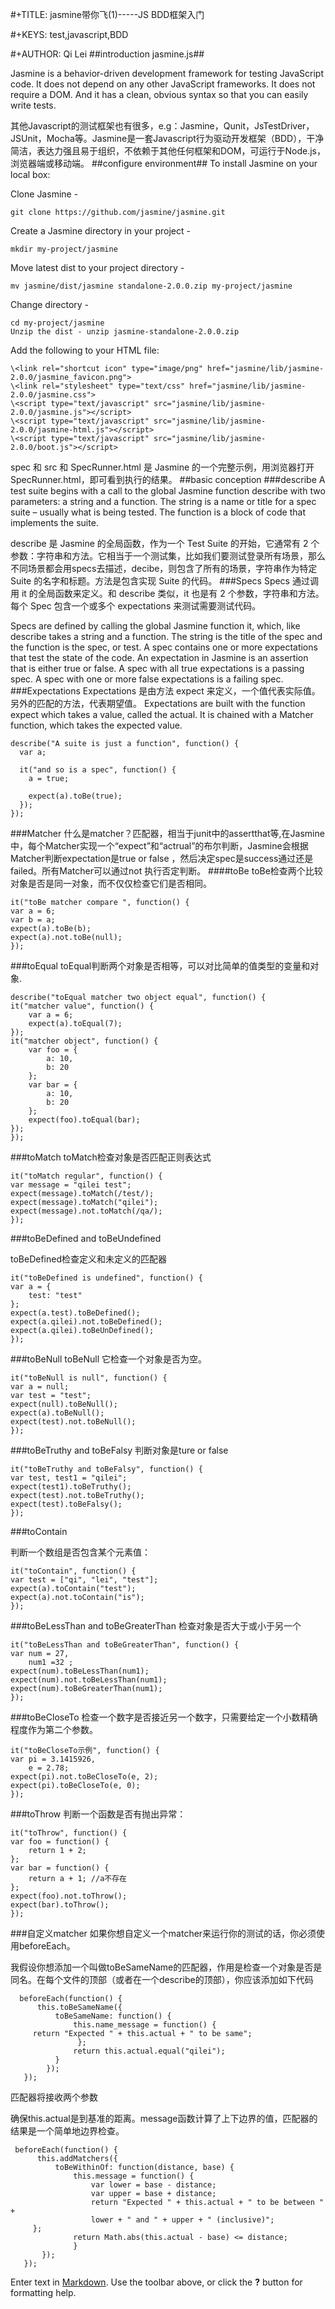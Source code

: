 
 #+TITLE: jasmine带你飞(1)-----JS BDD框架入门

 #+KEYS: test,javascript,BDD

 #+AUTHOR: Qi Lei
##introduction jasmine.js##

Jasmine is a behavior-driven development framework for testing JavaScript code. It does not depend on any other JavaScript frameworks. It does not require a DOM. And it has a clean, obvious syntax so that you can easily write tests.

其他Javascript的测试框架也有很多，e.g：Jasmine，Qunit，JsTestDriver，JSUnit，Mocha等。Jasmine是一套Javascript行为驱动开发框架（BDD），干净简洁，表达力强且易于组织，不依赖于其他任何框架和DOM，可运行于Node.js，浏览器端或移动端。
##configure environment##
To install Jasmine on your local box:

Clone Jasmine -

```
git clone https://github.com/jasmine/jasmine.git

```

Create a Jasmine directory in your project -

``` 
mkdir my-project/jasmine
```

Move latest dist to your project directory - 

```
mv jasmine/dist/jasmine standalone-2.0.0.zip my-project/jasmine
```

Change directory - 
```
cd my-project/jasmine
Unzip the dist - unzip jasmine-standalone-2.0.0.zip
```

Add the following to your HTML file:

```
\<link rel="shortcut icon" type="image/png" href="jasmine/lib/jasmine-2.0.0/jasmine_favicon.png">
\<link rel="stylesheet" type="text/css" href="jasmine/lib/jasmine-2.0.0/jasmine.css">
\<script type="text/javascript" src="jasmine/lib/jasmine-2.0.0/jasmine.js"></script>
\<script type="text/javascript" src="jasmine/lib/jasmine-2.0.0/jasmine-html.js"></script>
\<script type="text/javascript" src="jasmine/lib/jasmine-2.0.0/boot.js"></script>
```
spec 和 src 和 SpecRunner.html 是 Jasmine 的一个完整示例，用浏览器打开 SpecRunner.html，即可看到执行的结果。
##basic conception
###describe
A test suite begins with a call to the global Jasmine function describe with two parameters: a string and a function. The string is a name or title for a spec suite – usually what is being tested. The function is a block of code that implements the suite.

describe 是 Jasmine 的全局函数，作为一个 Test Suite 的开始，它通常有 2 个参数：字符串和方法。它相当于一个测试集，比如我们要测试登录所有场景，那么不同场景都会用specs去描述，decibe，则包含了所有的场景，字符串作为特定 Suite 的名字和标题。方法是包含实现 Suite 的代码。 
###Specs
Specs 通过调用 it 的全局函数来定义。和 describe 类似，it 也是有 2 个参数，字符串和方法。每个 Spec 包含一个或多个 expectations 来测试需要测试代码。

Specs are defined by calling the global Jasmine function it, which, like describe takes a string and a function. The string is the title of the spec and the function is the spec, or test. A spec contains one or more expectations that test the state of the code. An expectation in Jasmine is an assertion that is either true or false. A spec with all true expectations is a passing spec. A spec with one or more false expectations is a failing spec.
###Expectations
Expectations 是由方法 expect 来定义，一个值代表实际值。另外的匹配的方法，代表期望值。
Expectations are built with the function expect which takes a value, called the actual. It is chained with a Matcher function, which takes the expected value.

```
describe("A suite is just a function", function() {
  var a;

  it("and so is a spec", function() {
    a = true;

    expect(a).toBe(true);
  });
});
```
###Matcher
什么是matcher？匹配器，相当于junit中的assertthat等,在Jasmine中，每个Matcher实现一个“expect”和“actrual”的布尔判断，Jasmine会根据Matcher判断expectation是true or false ，然后决定spec是success通过还是failed。所有Matcher可以通过not 执行否定判断。
####toBe
toBe检查两个比较对象是否是同一对象，而不仅仅检查它们是否相同。

```
it("toBe matcher compare ", function() {
var a = 6;
var b = a;
expect(a).toBe(b);
expect(a).not.toBe(null);
});
```
###toEqual
toEqual判断两个对象是否相等，可以对比简单的值类型的变量和对象.

```
describe("toEqual matcher two object equal", function() {
it("matcher value", function() {
    var a = 6;
    expect(a).toEqual(7);
});
it("matcher object", function() {
    var foo = {
        a: 10,
        b: 20
    };
    var bar = {
        a: 10,
        b: 20
    };
    expect(foo).toEqual(bar);
});
});
```
###toMatch
toMatch检查对象是否匹配正则表达式

```
it("toMatch regular", function() {
var message = "qilei test";
expect(message).toMatch(/test/);
expect(message).toMatch("qilei");
expect(message).not.toMatch(/qa/);
});
```
###toBeDefined and toBeUndefined

toBeDefined检查定义和未定义的匹配器

```
it("toBeDefined is undefined", function() {
var a = {
    test: "test"
};
expect(a.test).toBeDefined();
expect(a.qilei).not.toBeDefined();
expect(a.qilei).toBeUnDefined();
});
```
###toBeNull
toBeNull 它检查一个对象是否为空。

```
it("toBeNull is null", function() {
var a = null;
var test = "test";
expect(null).toBeNull();
expect(a).toBeNull();
expect(test).not.toBeNull();
});
```
###toBeTruthy and toBeFalsy
判断对象是ture or false

```
it("toBeTruthy and toBeFalsy", function() {
var test, test1 = "qilei";
expect(test1).toBeTruthy();
expect(test).not.toBeTruthy();
expect(test).toBeFalsy();
});
```
###toContain

判断一个数组是否包含某个元素值：

```
it("toContain", function() {
var test = ["qi", "lei", "test"];
expect(a).toContain("test");
expect(a).not.toContain("is");
});

```
###toBeLessThan and toBeGreaterThan
检查对象是否大于或小于另一个

```
it("toBeLessThan and toBeGreaterThan", function() {
var num = 27,
    num1 =32 ;
expect(num).toBeLessThan(num1);
expect(num).not.toBeLessThan(num1);
expect(num).toBeGreaterThan(num1);
});

```
###toBeCloseTo
检查一个数字是否接近另一个数字，只需要给定一个小数精确程度作为第二个参数。

```
it("toBeCloseTo示例", function() {
var pi = 3.1415926,
    e = 2.78;
expect(pi).not.toBeCloseTo(e, 2);
expect(pi).toBeCloseTo(e, 0);
});
```
###toThrow
判断一个函数是否有抛出异常：

```
it("toThrow", function() {
var foo = function() {
    return 1 + 2;
};
var bar = function() {
    return a + 1; //a不存在
};
expect(foo).not.toThrow();
expect(bar).toThrow();
});
```
###自定义matcher
如果你想自定义一个matcher来运行你的测试的话，你必须使用beforeEach。

我假设你想添加一个叫做toBeSameName的匹配器，作用是检查一个对象是否是同名。在每个文件的顶部（或者在一个describe的顶部），你应该添加如下代码

```
  beforeEach(function() {
      this.toBeSameName({
          toBeSameName: function() {
              this.name_message = function() {
     return "Expected " + this.actual + " to be same";
               };
              return this.actual.equal("qilei");
          }
        }); 
   });   
```


匹配器将接收两个参数

确保this.actual是到基准的距离。message函数计算了上下边界的值，匹配器的结果是一个简单地边界检查。

```
 beforeEach(function() {
      this.addMatchers({
          toBeWithinOf: function(distance, base) {
              this.message = function() {
                  var lower = base - distance;
                  var upper = base + distance;
                  return "Expected " + this.actual + " to be between " +
                  lower + " and " + upper + " (inclusive)";
     };
              return Math.abs(this.actual - base) <= distance;
              }
       });
   });
```
Enter text in [Markdown](http://daringfireball.net/projects/markdown/). Use the toolbar above, or click the **?** button for formatting help.
